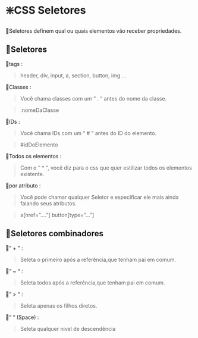 # ❇️CSS Seletores

🔸Seletores definem qual ou quais elementos vão receber propriedades.

## 💠Seletores

🔸tags :

> header, div, input, a, section, button, img …
> 

🔸Classes :

> Você chama classes com um “ . “ antes do nome da classe.
> 

> .nomeDaClasse
> 

🔸IDs : 

> Você chama IDs com um “ # “ antes do ID do elemento.
> 

> #idDoElemento
> 

🔸Todos os elementos :  

> Com o “ * “, você diz para o css que quer estilizar todos os elementos existente.
> 

🔸por atributo :

> Você pode chamar qualquer Seletor e especificar ele mais ainda falando seus atributos.
> 

> a[href=”….”]     button[type=”…”]
> 

## 💠Seletores combinadores

🔸” + ”  : 

> Seleta o primeiro  após a referência,que tenham pai em comum.
> 

🔸” ~ “ : 

> Seleta todos após a referência,que tenham pai em comum.
> 

🔸” > “ : 

> Seleta apenas os filhos diretos.
> 

🔸“    “ (Space) :

> Seleta qualquer nivel de descendência
>
